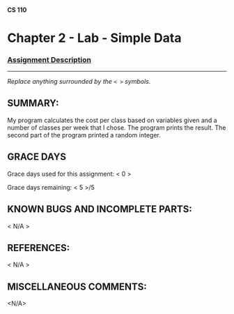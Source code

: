 #### CS 110
# Chapter 2 - Lab - Simple Data

### [Assignment Description](https://docs.google.com/document/d/1FEJtyCAl-Vev8L4LBngNbdDVhudky6W-SqmpRh4ngTI/edit?usp=sharing)

***

_Replace anything surrounded by the `< >` symbols._

## SUMMARY:
My program calculates the cost per class based on variables given and a number of classes per week that I chose. The program prints the result. The second part of the program printed a random integer.    

## GRACE DAYS
Grace days used for this assignment: < 0 >

Grace days remaining: < 5 >/5

## KNOWN BUGS AND INCOMPLETE PARTS:
 < N/A >

## REFERENCES:
 < N/A >

## MISCELLANEOUS COMMENTS:
 <N/A>
